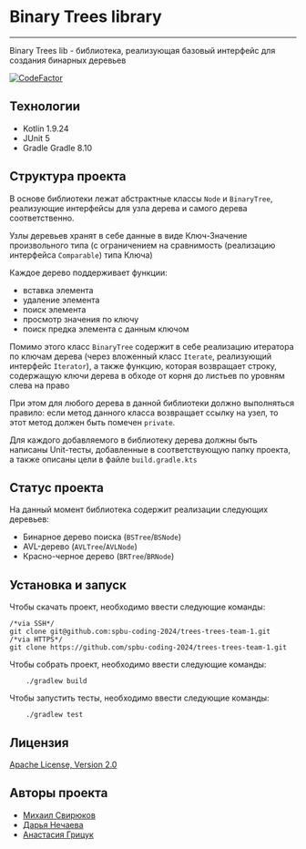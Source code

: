 
# Binary Trees library

***

Binary Trees lib - библиотека, реализующая базовый интерфейс для создания бинарных деревьев

[![CodeFactor](https://www.codefactor.io/repository/github/spbu-coding-2024/trees-trees-team-1/badge)](https://www.codefactor.io/repository/github/spbu-coding-2024/trees-trees-team-1)

## Технологии

* Kotlin 1.9.24
* JUnit 5
* Gradle Gradle 8.10

## Структура проекта


В основе библиотеки лежат абстрактные классы `Node` и `BinaryTree`, 
реализующие интерфейсы для узла дерева и самого дерева соответственно. 

Узлы деревьев хранят в себе данные в виде Ключ-Значение произвольного типа 
(с ограничением на сравнимость (реализацию интерфейса `Comparable`) типа Ключа)

Каждое дерево поддерживает функции:
* вставка элемента
* удаление элемента 
* поиск элемента 
* просмотр значения по ключу
* поиск предка элемента с данным ключом

Помимо этого класс `BinaryTree` содержит в себе реализацию итератора по ключам дерева
(через вложенный класс `Iterate`, реализующий интерфейс `Iterator`), а также функцию, которая возвращает 
строку, содержащую ключи дерева в обходе от корня до листьев по уровням слева на право

При этом для любого дерева в данной библиотеки должно выполняться правило: если метод данного класса возвращает ссылку 
на узел, то этот метод должен быть помечен `private`. 

Для каждого добавляемого в библиотеку дерева должны быть написаны Unit-тесты, добавленные в 
соответствующую папку проекта, а также описаны цели в файле `build.gradle.kts`

## Статус проекта

На данный момент библиотека содержит реализации следующих деревьев:
* Бинарное дерево поиска (`BSTree`/`BSNode`)
* AVL-дерево (`AVLTree`/`AVLNode`)
* Красно-черное дерево (`BRTree`/`BRNode`)

## Установка и запуск

Чтобы скачать проект, необходимо ввести следующие команды:
```
/*via SSH*/
git clone git@github.com:spbu-coding-2024/trees-trees-team-1.git
/*via HTTPS*/
git clone https://github.com/spbu-coding-2024/trees-trees-team-1.git
```
Чтобы собрать проект, необходимо ввести следующие команды:
```
    ./gradlew build
```
Чтобы запустить тесты, необходимо ввести следующие команды:
```
    ./gradlew test
```

## Лицензия

[Apache License, Version 2.0](https://www.apache.org/licenses/LICENSE-2.0.txt)

## Авторы проекта

* [Михаил Свирюков](https://github.com/MikhailSvirukov)
* [Дарья Нечаева](https://github.com/DaryaNechaeva)
* [Анастасия Грицук](https://github.com/Nasty12121)








